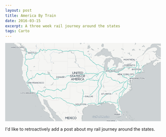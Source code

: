 ```yaml
---
layout: post
title: America By Train
date: 2016-03-15
excerpt: A three week rail journey around the states
tags: Carto
---
```


[![image](/images/posts/america_by_train.png)](/projects/america_by_train)

I'd like to retroactively add a post about my rail journey around the states.
